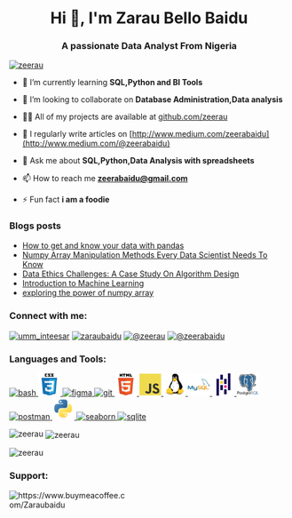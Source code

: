 <h1 align="center">Hi 👋, I'm Zarau Bello Baidu</h1>
<h3 align="center">A passionate Data Analyst From Nigeria</h3>

<p align="left"> <a href="https://github.com/ryo-ma/github-profile-trophy"><img src="https://github-profile-trophy.vercel.app/?username=zeerau" alt="zeerau" /></a> </p>

- 🌱 I’m currently learning **SQL,Python and BI Tools**

- 👯 I’m looking to collaborate on **Database Administration,Data analysis**

- 👨‍💻 All of my projects are available at [github.com/zeerau](github.com/zeerau)

- 📝 I regularly write articles on [http://www.medium.com/zeerabaidu](http://www.medium.com/@zeerabaidu)

- 💬 Ask me about **SQL,Python,Data Analysis with spreadsheets**

- 📫 How to reach me **zeerabaidu@gmail.com**

- ⚡ Fun fact **i am a foodie**



### Blogs posts
<!-- BLOG-POST-LIST:START -->
- [How to get and know your data with pandas](https://medium.com/@zeerabaidu/how-to-get-and-know-your-data-with-pandas-5af2e737cd2a?source=rss-d747098a9242------2)
- [Numpy Array Manipulation Methods Every Data Scientist Needs To Know](https://medium.com/@zeerabaidu/numpy-array-manipulation-methods-every-data-scientist-needs-to-know-d5a0d26ba6af?source=rss-d747098a9242------2)
- [Data Ethics Challenges: A Case Study On Algorithm Design](https://medium.com/@zeerabaidu/unethical-data-practice-a-case-study-on-marketers-e3b6f84ec161?source=rss-d747098a9242------2)
- [Introduction to Machine Learning](https://medium.com/@zeerabaidu/introduction-to-machine-learning-c8289518f674?source=rss-d747098a9242------2)
- [exploring the power of numpy array](https://medium.com/@zeerabaidu/exploring-the-power-of-numpy-array-1f901e7d1d59?source=rss-d747098a9242------2)
<!-- BLOG-POST-LIST:END -->

<h3 align="left">Connect with me:</h3>
<p align="left">
<a href="https://twitter.com/umm_inteesar" target="blank"><img align="center" src="https://raw.githubusercontent.com/rahuldkjain/github-profile-readme-generator/master/src/images/icons/Social/twitter.svg" alt="umm_inteesar" height="30" width="40" /></a>
<a href="https://linkedin.com/in/zaraubaidu" target="blank"><img align="center" src="https://raw.githubusercontent.com/rahuldkjain/github-profile-readme-generator/master/src/images/icons/Social/linked-in-alt.svg" alt="zaraubaidu" height="30" width="40" /></a>
<a href="https://zeerau.hashnode.dev" target="blank"><img align="center" src="https://raw.githubusercontent.com/rahuldkjain/github-profile-readme-generator/master/src/images/icons/Social/hashnode.svg" alt="@zeerau" height="30" width="40" /></a>
<a href="https://medium.com/@zeerabaidu" target="blank"><img align="center" src="https://raw.githubusercontent.com/rahuldkjain/github-profile-readme-generator/master/src/images/icons/Social/medium.svg" alt="@zeerabaidu" height="30" width="40" /></a>
</p>

<h3 align="left">Languages and Tools:</h3>
<p align="left"> <a href="https://www.gnu.org/software/bash/" target="_blank" rel="noreferrer"> <img src="https://www.vectorlogo.zone/logos/gnu_bash/gnu_bash-icon.svg" alt="bash" width="40" height="40"/> </a> <a href="https://www.w3schools.com/css/" target="_blank" rel="noreferrer"> <img src="https://raw.githubusercontent.com/devicons/devicon/master/icons/css3/css3-original-wordmark.svg" alt="css3" width="40" height="40"/> </a> <a href="https://www.figma.com/" target="_blank" rel="noreferrer"> <img src="https://www.vectorlogo.zone/logos/figma/figma-icon.svg" alt="figma" width="40" height="40"/> </a> <a href="https://git-scm.com/" target="_blank" rel="noreferrer"> <img src="https://www.vectorlogo.zone/logos/git-scm/git-scm-icon.svg" alt="git" width="40" height="40"/> </a> <a href="https://www.w3.org/html/" target="_blank" rel="noreferrer"> <img src="https://raw.githubusercontent.com/devicons/devicon/master/icons/html5/html5-original-wordmark.svg" alt="html5" width="40" height="40"/> </a> <a href="https://developer.mozilla.org/en-US/docs/Web/JavaScript" target="_blank" rel="noreferrer"> <img src="https://raw.githubusercontent.com/devicons/devicon/master/icons/javascript/javascript-original.svg" alt="javascript" width="40" height="40"/> </a> <a href="https://www.linux.org/" target="_blank" rel="noreferrer"> <img src="https://raw.githubusercontent.com/devicons/devicon/master/icons/linux/linux-original.svg" alt="linux" width="40" height="40"/> </a> <a href="https://www.mysql.com/" target="_blank" rel="noreferrer"> <img src="https://raw.githubusercontent.com/devicons/devicon/master/icons/mysql/mysql-original-wordmark.svg" alt="mysql" width="40" height="40"/> </a> <a href="https://pandas.pydata.org/" target="_blank" rel="noreferrer"> <img src="https://raw.githubusercontent.com/devicons/devicon/2ae2a900d2f041da66e950e4d48052658d850630/icons/pandas/pandas-original.svg" alt="pandas" width="40" height="40"/> </a> <a href="https://www.postgresql.org" target="_blank" rel="noreferrer"> <img src="https://raw.githubusercontent.com/devicons/devicon/master/icons/postgresql/postgresql-original-wordmark.svg" alt="postgresql" width="40" height="40"/> </a> <a href="https://postman.com" target="_blank" rel="noreferrer"> <img src="https://www.vectorlogo.zone/logos/getpostman/getpostman-icon.svg" alt="postman" width="40" height="40"/> </a> <a href="https://www.python.org" target="_blank" rel="noreferrer"> <img src="https://raw.githubusercontent.com/devicons/devicon/master/icons/python/python-original.svg" alt="python" width="40" height="40"/> </a> <a href="https://seaborn.pydata.org/" target="_blank" rel="noreferrer"> <img src="https://seaborn.pydata.org/_images/logo-mark-lightbg.svg" alt="seaborn" width="40" height="40"/> </a> <a href="https://www.sqlite.org/" target="_blank" rel="noreferrer"> <img src="https://www.vectorlogo.zone/logos/sqlite/sqlite-icon.svg" alt="sqlite" width="40" height="40"/> </a> </p>

<p><img align="left" src="https://github-readme-stats.vercel.app/api/top-langs?username=zeerau&show_icons=true&locale=en&layout=compact" alt="zeerau" /></p>

<p>&nbsp;<img align="center" src="https://github-readme-stats.vercel.app/api?username=zeerau&show_icons=true&locale=en" alt="zeerau" /></p>

<p><img align="center" src="https://github-readme-streak-stats.herokuapp.com/?user=zeerau&" alt="zeerau" /></p>


<h3 align="left">Support:</h3>
<p><a href="https://www.buymeacoffee.com/https://www.buymeacoffee.com/Zaraubaidu"> <img align="left" src="https://cdn.buymeacoffee.com/buttons/v2/default-yellow.png" height="50" width="210" alt="https://www.buymeacoffee.com/Zaraubaidu" /></a></p><br><br>

